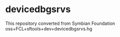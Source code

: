 # devicedbgsrvs
This repository converted from Symbian Foundation oss+FCL+sftools+dev+devicedbgsrvs.hg
